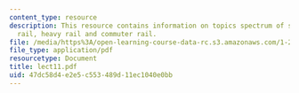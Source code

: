 ```yaml
---
content_type: resource
description: This resource contains information on topics spectrum of services, light
  rail, heavy rail and commuter rail.
file: /media/https%3A/open-learning-course-data-rc.s3.amazonaws.com/1-201j-introduction-to-transportation-systems-fall-2006/47dc58d4e2e5c553489d11ec1040e0bb_lect11.pdf
file_type: application/pdf
resourcetype: Document
title: lect11.pdf
uid: 47dc58d4-e2e5-c553-489d-11ec1040e0bb
---
```

